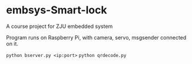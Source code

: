 # embsys-Smart-lock

A course project for ZJU embedded system

Program runs on Raspberry Pi, with camera, servo, msgsender connected on it.

`python bserver.py <ip:port>`
`python qrdecode.py`